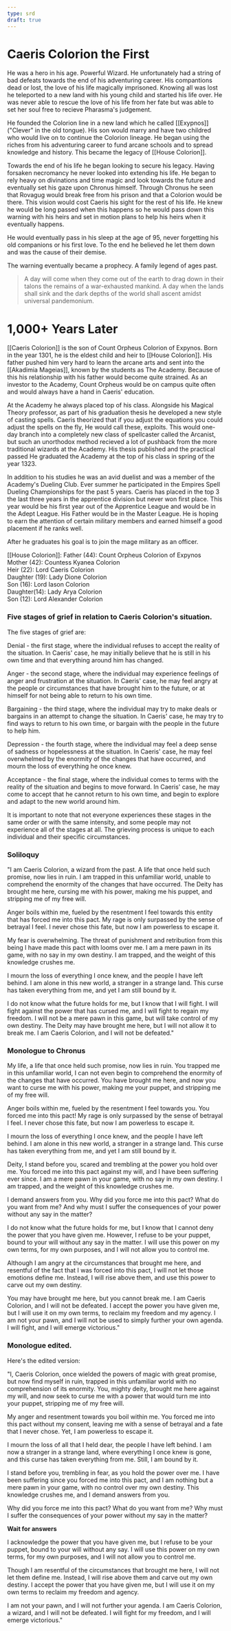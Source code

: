 ```yaml
---
type: srd
draft: true
---
```

# Caeris Colorion the First
He was a hero in his age. Powerful Wizard. He unfortunately had a string of bad defeats towards the end of his adventuring career. His compantions dead or lost, the love of his life magically imprisoned. Knowing all was lost he teleported to a new land with his young child and started his life over. He was never able to rescue the love of his life from her fate but was able to set her soul free to recieve Pharasma's judgement.

He founded the Colorion line in a new land which he called [[Exypnos]] ("Clever" in the old tongue). His son would marry and have two childred who would live on to continue the Colorion lineage. He began using the riches from his adventuring career to fund arcane schools and to spread knowledge and history. This became the legacy of [[House Colorion]].

Towards the end of his life he began looking to secure his legacy. Having forsaken necromancy he never looked into extending his life. He began to rely heavy on divinations and time magic and look towards the future and eventually set his gaze upon Chronus himself. Through Chronus he seen that Rovagug would break free from his prison and that a Colorion would be there. This vision would cost Caeris his sight for the rest of his life. He knew he would be long passed when this happens so he would pass down this warning with his heirs and set in motion plans to help his heirs when it eventually happens.

He would eventually pass in his sleep at the age of 95, never forgetting his old companions or his first love. To the end he believed he let them down and was the cause of their demise.

The warning eventually became a prophecy. A family legend of ages past.

> A day will come when they come out of the earth to drag down in their talons the remains of a war-exhausted mankind. A day when the lands shall sink and the dark depths of the world shall ascent amidst universal pandemonium.

# 1,000+ Years Later
[[Caeris Colorion]] is the son of Count Orpheus Colorion of Expynos. Born in the year 1301, he is the eldest child and heir to [[House Colorion]]. His father pushed him very hard to learn the arcane arts and sent into the [[Akadimia Mageias]], known by the students as The Academy. Because of this his relationship with his father would become quite strained. As an investor to the Academy, Count Orpheus would be on campus quite often and would always have a hand in Caeris' education. 

At the Academy he always placed top of his class. Alongside his Magical Theory professor, as part of his graduation thesis he developed a new style of casting spells. Caeris theorized that if you adjust the equations you could adjust the spells on the fly, He would call these, exploits. This would one-day branch into a completely new class of spellcaster called the Arcanist, but such an unorthodox method recieved a lot of pushback from the more traditional wizards at the Academy. His thesis published and the practical passed  He graduated the Academy at the top of his class in spring of the year 1323.

In addition to his studies he was an avid duelist and was a member of the Academy's Dueling Club. Ever summer he participated in the Empires Spell Dueling Championships for the past 5 years. Caeris has placed in the top 3 the last three years in the apprentice division but never won first place. This year would be his first year out of the Apprentice League and would be in the Adept League. His Father would be in the Master League. He is hoping to earn the attention of certain military members and earned himself a good placement if he ranks well.

After he graduates his goal is to join the mage military as an officer. 

[[House Colorion]]:
Father (44): Count Orpheus Colorion of Expynos  
Mother (42): Countess Kyanea Colorion  
Heir (22): Lord Caeris Colorion  
Daughter (19): Lady Dione Colorion  
Son (16): Lord Iason Colorion  
Daughter(14): Lady Arya Colorion  
Son (12): Lord Alexander Colorion

### Five stages of grief in relation to Caeris Colorion's situation.

The five stages of grief are:

Denial - the first stage, where the individual refuses to accept the reality of the situation. In Caeris' case, he may initially believe that he is still in his own time and that everything around him has changed.

Anger - the second stage, where the individual may experience feelings of anger and frustration at the situation. In Caeris' case, he may feel angry at the people or circumstances that have brought him to the future, or at himself for not being able to return to his own time.

Bargaining - the third stage, where the individual may try to make deals or bargains in an attempt to change the situation. In Caeris' case, he may try to find ways to return to his own time, or bargain with the people in the future to help him.

Depression - the fourth stage, where the individual may feel a deep sense of sadness or hopelessness at the situation. In Caeris' case, he may feel overwhelmed by the enormity of the changes that have occurred, and mourn the loss of everything he once knew.

Acceptance - the final stage, where the individual comes to terms with the reality of the situation and begins to move forward. In Caeris' case, he may come to accept that he cannot return to his own time, and begin to explore and adapt to the new world around him.

It is important to note that not everyone experiences these stages in the same order or with the same intensity, and some people may not experience all of the stages at all. The grieving process is unique to each individual and their specific circumstances.

### Soliloquy
"I am Caeris Colorion, a wizard from the past. A life that once held such promise, now lies in ruin. I am trapped in this unfamiliar world, unable to comprehend the enormity of the changes that have occurred. The Deity has brought me here, cursing me with his power, making me his puppet, and stripping me of my free will.

Anger boils within me, fueled by the resentment I feel towards this entity that has forced me into this pact. My rage is only surpassed by the sense of betrayal I feel. I never chose this fate, but now I am powerless to escape it.

My fear is overwhelming. The threat of punishment and retribution from this being I have made this pact with looms over me. I am a mere pawn in its game, with no say in my own destiny. I am trapped, and the weight of this knowledge crushes me.

I mourn the loss of everything I once knew, and the people I have left behind. I am alone in this new world, a stranger in a strange land. This curse has taken everything from me, and yet I am still bound by it.

I do not know what the future holds for me, but I know that I will fight. I will fight against the power that has cursed me, and I will fight to regain my freedom. I will not be a mere pawn in this game, but will take control of my own destiny. The Deity may have brought me here, but I will not allow it to break me. I am Caeris Colorion, and I will not be defeated."

### Monologue to Chronus
My life, a life that once held such promise, now lies in ruin. You trapped me in this unfamiliar world, I can not even begin to comprehend the enormity of the changes that have occurred. You have brought me here, and now you want to curse me with his power, making me your puppet, and stripping me of my free will.

Anger boils within me, fueled by the resentment I feel towards you. You forced me into this pact! My rage is only surpassed by the sense of betrayal I feel. I never chose this fate, but now I am powerless to escape it.

I mourn the loss of everything I once knew, and the people I have left behind. I am alone in this new world, a stranger in a strange land. This curse has taken everything from me, and yet I am still bound by it.

Deity, I stand before you, scared and trembling at the power you hold over me. You forced me into this pact against my will, and I have been suffering ever since. I am a mere pawn in your game, with no say in my own destiny. I am trapped, and the weight of this knowledge crushes me.

I demand answers from you. Why did you force me into this pact? What do you want from me? And why must I suffer the consequences of your power without any say in the matter?

I do not know what the future holds for me, but I know that I cannot deny the power that you have given me. However, I refuse to be your puppet, bound to your will without any say in the matter. I will use this power on my own terms, for my own purposes, and I will not allow you to control me.

Although I am angry at the circumstances that brought me here, and resentful of the fact that I was forced into this pact, I will not let those emotions define me. Instead, I will rise above them, and use this power to carve out my own destiny.

You may have brought me here, but you cannot break me. I am Caeris Colorion, and I will not be defeated. I accept the power you have given me, but I will use it on my own terms, to reclaim my freedom and my agency. I am not your pawn, and I will not be used to simply further your own agenda. I will fight, and I will emerge victorious."

### Monologue edited.
Here's the edited version:

"I, Caeris Colorion, once wielded the powers of magic with great promise, but now find myself in ruin, trapped in this unfamiliar world with no comprehension of its enormity. You, mighty deity, brought me here against my will, and now seek to curse me with a power that would turn me into your puppet, stripping me of my free will.

My anger and resentment towards you boil within me. You forced me into this pact without my consent, leaving me with a sense of betrayal and a fate that I never chose. Yet, I am powerless to escape it.

I mourn the loss of all that I held dear, the people I have left behind. I am now a stranger in a strange land, where everything I once knew is gone, and this curse has taken everything from me. Still, I am bound by it.

I stand before you, trembling in fear, as you hold the power over me. I have been suffering since you forced me into this pact, and I am nothing but a mere pawn in your game, with no control over my own destiny. This knowledge crushes me, and I demand answers from you.

Why did you force me into this pact? What do you want from me? Why must I suffer the consequences of your power without my say in the matter?

**Wait for answers**

I acknowledge the power that you have given me, but I refuse to be your puppet, bound to your will without any say. I will use this power on my own terms, for my own purposes, and I will not allow you to control me.

Though I am resentful of the circumstances that brought me here, I will not let them define me. Instead, I will rise above them and carve out my own destiny. I accept the power that you have given me, but I will use it on my own terms to reclaim my freedom and agency.

I am not your pawn, and I will not further your agenda. I am Caeris Colorion, a wizard, and I will not be defeated. I will fight for my freedom, and I will emerge victorious."